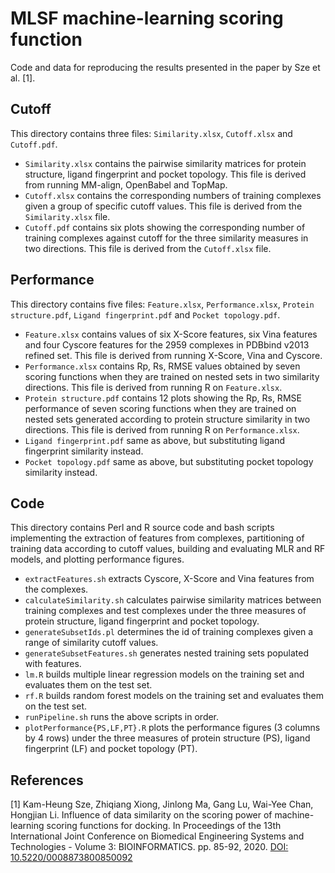 # MLSF machine-learning scoring function
Code and data for reproducing the results presented in the paper by Sze et al. [1].

## Cutoff
This directory contains three files: `Similarity.xlsx`, `Cutoff.xlsx` and `Cutoff.pdf`.
* `Similarity.xlsx` contains the pairwise similarity matrices for protein structure, ligand fingerprint and pocket topology. This file is derived from running MM-align, OpenBabel and TopMap.
* `Cutoff.xlsx` contains the corresponding numbers of training complexes given a group of specific cutoff values. This file is derived from the `Similarity.xlsx` file.
* `Cutoff.pdf` contains six plots showing the corresponding number of training complexes against cutoff for the three similarity measures in two directions. This file is derived from the `Cutoff.xlsx` file.

## Performance
This directory contains five files: `Feature.xlsx`, `Performance.xlsx`, `Protein structure.pdf`, `Ligand fingerprint.pdf` and `Pocket topology.pdf`.
* `Feature.xlsx` contains values of six X-Score features, six Vina features and four Cyscore features for the 2959 complexes in PDBbind v2013 refined set. This file is derived from running X-Score, Vina and Cyscore.
* `Performance.xlsx` contains Rp, Rs, RMSE values obtained by seven scoring functions when they are trained on nested sets in two similarity directions. This file is derived from running R on `Feature.xlsx`.
* `Protein structure.pdf` contains 12 plots showing the Rp, Rs, RMSE performance of seven scoring functions when they are trained on nested sets generated according to protein structure similarity in two directions. This file is derived from running R on `Performance.xlsx`.
* `Ligand fingerprint.pdf` same as above, but substituting ligand fingerprint similarity instead.
* `Pocket topology.pdf` same as above, but substituting pocket topology similarity instead.

## Code
This directory contains Perl and R source code and bash scripts implementing the extraction of features from complexes, partitioning of training data according to cutoff values, building and evaluating MLR and RF models, and plotting performance figures.
* `extractFeatures.sh` extracts Cyscore, X-Score and Vina features from the complexes.
* `calculateSimilarity.sh` calculates pairwise similarity matrices between training complexes and test complexes under the three measures of protein structure, ligand fingerprint and pocket topology.
* `generateSubsetIds.pl` determines the id of training complexes given a range of similarity cutoff values.
* `generateSubsetFeatures.sh` generates nested training sets populated with features.
* `lm.R` builds multiple linear regression models on the training set and evaluates them on the test set.
* `rf.R` builds random forest models on the training set and evaluates them on the test set.
* `runPipeline.sh` runs the above scripts in order.
* `plotPerformance{PS,LF,PT}.R` plots the performance figures (3 columns by 4 rows) under the three measures of protein structure (PS), ligand fingerprint (LF) and pocket topology (PT).

## References
[1] Kam-Heung Sze, Zhiqiang Xiong, Jinlong Ma, Gang Lu, Wai-Yee Chan, Hongjian Li. Influence of data similarity on the scoring power of machine-learning scoring functions for docking. In Proceedings of the 13th International Joint Conference on Biomedical Engineering Systems and Technologies - Volume 3: BIOINFORMATICS. pp. 85-92, 2020. [DOI: 10.5220/0008873800850092]

[DOI: 10.5220/0008873800850092]: https://doi.org/10.5220/0008873800850092
